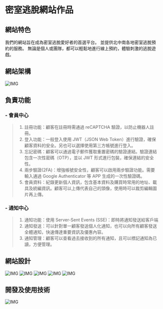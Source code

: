 # 密室逃脫網站作品

## 網站特色

我們的網站旨在成為密室逃脫愛好者的首選平台。
並提供北中南各地密室逃脫預約的服務。
無論是個人或團隊，都可以輕鬆地進行線上預約，體驗刺激的逃脫遊戲。

## 網站架構

![IMG](./README_IMG/1.jpg)

## 負責功能

### - 會員中心

> 1.  註冊功能：顧客在註冊時需通過 reCAPTCHA 驗證，以防止機器人註冊。
> 2.  登入功能：一般登入使用 JWT（JSON Web Token）進行驗證，確保顧客資料的安全。另也可以選擇使用第三方帳號進行登入。
> 3.  忘記密碼：顧客可以通過電子郵件獲取重置密碼的驗證連結。驗證連結包含一次性密碼（OTP），並以 JWT 形式進行包裝，確保連結的安全性。
> 4.  兩步驗證(2FA)：增強帳號安全性，顧客可以啟用兩步驗證功能。需要輸入通過 Google Authenticator 等 APP 生成的一次性驗證碼。
> 5.  會員資料：紀錄更新個人資訊，包含基本資料及購買時常用的地址、載具及統編資訊。顧客可以上傳代表自己的頭像，使用時可以裁剪編輯圖片再上傳。

### - 通知中心

> 1.  通知功能：使用 Server-Sent Events (SSE)：即時將通知發送給客戶端
> 2.  通知發送：可以針對單一顧客發送個人化通知，也可以向所有顧客發送全體通知，快速傳達重要資訊及優惠內容。
> 3.  通知管理：顧客可以查看過去接收到的所有通知，且可以標記通知為已讀，方便管理。

## 網站設計

![IMG](./README_IMG/p1.png)
![IMG](./README_IMG/p2.png)
![IMG](./README_IMG/p3.png)
![IMG](./README_IMG/p4.png)
![IMG](./README_IMG/p5.png)

## 開發及使用技術

![IMG](./README_IMG/2.jpg)
